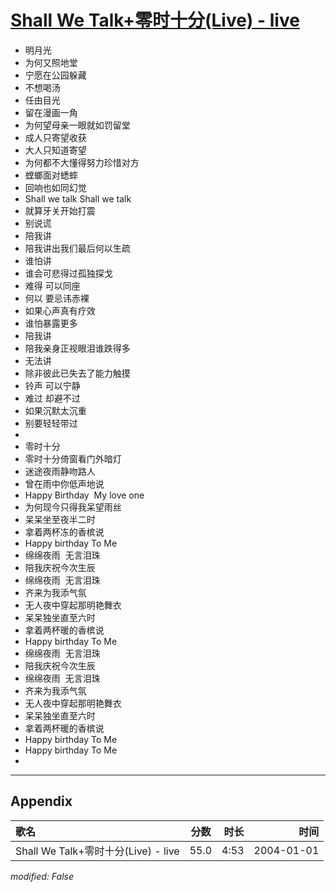 # [Shall We Talk+零时十分(Live) - live](https://music.163.com/song?id=66551)

* 明月光
* 为何又照地堂
* 宁愿在公园躲藏
* 不想喝汤
* 任由目光
* 留在漫画一角
* 为何望母亲一眼就如罚留堂
* 成人只寄望收获
* 大人只知道寄望
* 为何都不大懂得努力珍惜对方
* 螳螂面对蟋蟀
* 回响也如同幻觉
* Shall we talk Shall we talk
* 就算牙关开始打震
* 别说谎
* 陪我讲
* 陪我讲出我们最后何以生疏
* 谁怕讲
* 谁会可悲得过孤独探戈
* 难得 可以同座
* 何以 要忌讳赤裸
* 如果心声真有疗效
* 谁怕暴露更多
* 陪我讲
* 陪我亲身正视眼泪谁跌得多
* 无法讲
* 除非彼此已失去了能力触摸
* 铃声 可以宁静
* 难过 却避不过
* 如果沉默太沉重
* 别要轻轻带过
* 
* 零时十分
* 零时十分倚窗看门外暗灯
* 迷途夜雨静吻路人
* 曾在雨中你低声地说
* Happy Birthday  My love one
* 为何现今只得我呆望雨丝
* 呆呆坐至夜半二时
* 拿着两杯冻的香槟说
* Happy birthday To Me
* 绵绵夜雨  无言泪珠
* 陪我庆祝今次生辰
* 绵绵夜雨  无言泪珠
* 齐来为我添气氛
* 无人夜中穿起那明艳舞衣
* 呆呆独坐直至六时
* 拿着两杯暖的香槟说
* Happy birthday To Me
* 绵绵夜雨  无言泪珠
* 陪我庆祝今次生辰
* 绵绵夜雨  无言泪珠
* 齐来为我添气氛
* 无人夜中穿起那明艳舞衣
* 呆呆独坐直至六时
* 拿着两杯暖的香槟说
* Happy birthday To Me
* Happy birthday To Me
* 


---

## Appendix

|歌名|分数|时长|时间|
|:---|:---:|---:|---:|
|Shall We Talk+零时十分(Live) - live|55.0|4:53|2004-01-01

*modified: False*